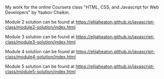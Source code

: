 My work for the online Coursera class "HTML, CSS, and Javascript for Web Developers" by Yaakov Chaikin.

Module 2 solution can be found at https://elijaheaton.github.io/javascript-class/module2-solution/index.html

Module 3 solution can be found at https://elijaheaton.github.io/javascript-class/module3-solution/index.html

Module 4 solution can be found at https://elijaheaton.github.io/javascript-class/module4-solution/index.html

Module 5 solution can be found at https://elijaheaton.github.io/javascript-class/module5-solution/index.html
